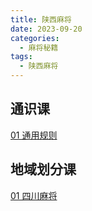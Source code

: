 ```yaml
---
title: 陕西麻将
date: 2023-09-20
categories:
  - 麻将秘籍
tags:
  - 陕西麻将
---
```


## 通识课

[01 通用规则](01_fargoing.md)

## 地域划分课

[01 四川麻将](02_sichuan.md)
